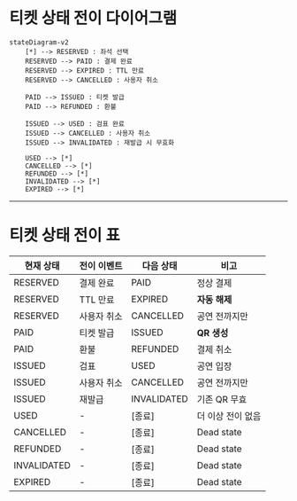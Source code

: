 # 티켓 상태 전이 다이어그램
```mermaid
stateDiagram-v2
    [*] --> RESERVED : 좌석 선택
    RESERVED --> PAID : 결제 완료
    RESERVED --> EXPIRED : TTL 만료
    RESERVED --> CANCELLED : 사용자 취소

    PAID --> ISSUED : 티켓 발급
    PAID --> REFUNDED : 환불

    ISSUED --> USED : 검표 완료
    ISSUED --> CANCELLED : 사용자 취소
    ISSUED --> INVALIDATED : 재발급 시 무효화

    USED --> [*]
    CANCELLED --> [*]
    REFUNDED --> [*]
    INVALIDATED --> [*]
    EXPIRED --> [*]
```

---

# 티켓 상태 전이 표

| 현재 상태       | 전이 이벤트   | 다음 상태       | 비고            |
|-------------| ------------- |-------------| --------------- |
| RESERVED    | 결제 완료     | PAID        | 정상 결제        |
| RESERVED    | TTL 만료      | EXPIRED     | **자동 해제**    |
| RESERVED    | 사용자 취소   | CANCELLED   | 공연 전까지만    |
| PAID        | 티켓 발급     | ISSUED      | **QR 생성**      |
| PAID        | 환불          | REFUNDED    | 결제 취소        |
| ISSUED      | 검표          | USED        | 공연 입장        |
| ISSUED      | 사용자 취소   | CANCELLED   | 공연 전까지만    |
| ISSUED      | 재발급        | INVALIDATED | 기존 QR 무효     |
| USED        | -             | [종료]        | 더 이상 전이 없음 |
| CANCELLED   | -             | [종료]        | Dead state      |
| REFUNDED    | -             | [종료]        | Dead state      |
| INVALIDATED | -             | [종료]        | Dead state      |
| EXPIRED     | -             | [종료]        | Dead state      |
